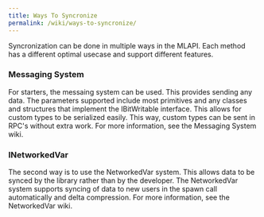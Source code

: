 ```yaml
---
title: Ways To Syncronize
permalink: /wiki/ways-to-syncronize/
---
```


Syncronization can be done in multiple ways in the MLAPI. Each method has a different optimal usecase and support different features.

### Messaging System
For starters, the messaing system can be used. This provides sending any data. The parameters supported include most primitives and any classes and structures that implement the IBitWritable interface. This allows for custom types to be serialized easily. This way, custom types can be sent in RPC's without extra work. For more information, see the Messaging System wiki.

### INetworkedVar
The second way is to use the NetworkedVar system. This allows data to be synced by the library rather than by the developer. The NetworkedVar system supports syncing of data to new users in the spawn call automatically and delta compression. For more information, see the NetworkedVar wiki.